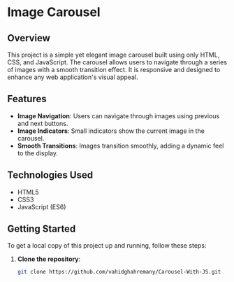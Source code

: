 # Image Carousel

## Overview

This project is a simple yet elegant image carousel built using only HTML, CSS, and JavaScript. The carousel allows users to navigate through a series of images with a smooth transition effect. It is responsive and designed to enhance any web application's visual appeal.

## Features

- **Image Navigation**: Users can navigate through images using previous and next buttons.
- **Image Indicators**: Small indicators show the current image in the carousel.
- **Smooth Transitions**: Images transition smoothly, adding a dynamic feel to the display.

## Technologies Used

- HTML5
- CSS3
- JavaScript (ES6)

## Getting Started

To get a local copy of this project up and running, follow these steps:

1. **Clone the repository**:

   ```bash
   git clone https://github.com/vahidghahremany/Carousel-With-JS.git
